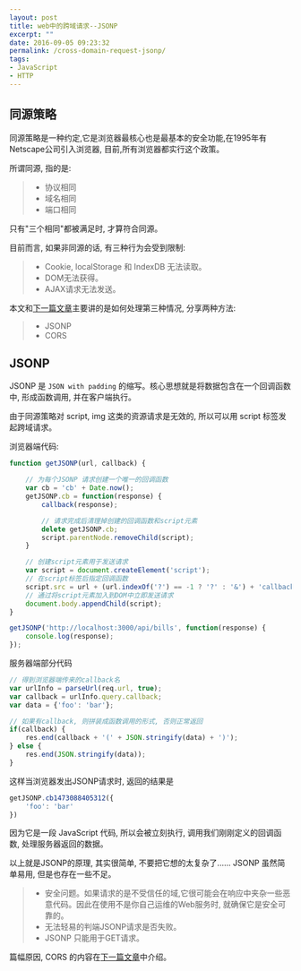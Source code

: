 ```yaml
---
layout: post
title: web中的跨域请求--JSONP
excerpt: ""
date: 2016-09-05 09:23:32
permalink: /cross-domain-request-jsonp/
tags:
- JavaScript
- HTTP
---
```


## 同源策略

同源策略是一种约定,它是浏览器最核心也是最基本的安全功能,在1995年有Netscape公司引入浏览器, 目前,所有浏览器都实行这个政策。

所谓同源, 指的是:

>+ 协议相同
>+ 域名相同
>+ 端口相同

只有"三个相同"都被满足时, 才算符合同源。

目前而言, 如果非同源的话, 有三种行为会受到限制:

>+ Cookie, localStorage 和 IndexDB 无法读取。
>+ DOM无法获得。
>+ AJAX请求无法发送。

本文和[下一篇文章](http://devdeeper.com/cross-domain-request-cors/)主要讲的是如何处理第三种情况, 分享两种方法:

>+ JSONP
>+ CORS

## JSONP

JSONP 是 `JSON with padding` 的缩写。核心思想就是将数据包含在一个回调函数中, 形成函数调用, 并在客户端执行。

由于同源策略对 script, img 这类的资源请求是无效的, 所以可以用 script 标签发起跨域请求。

浏览器端代码:

```javascript
function getJSONP(url, callback) {

	// 为每个JSONP 请求创建一个唯一的回调函数
	var cb = 'cb' + Date.now();
	getJSONP.cb = function(response) {
		callback(response);

		// 请求完成后清理掉创建的回调函数和script元素
		delete getJSONP.cb;
		script.parentNode.removeChild(script);
	}

	// 创建script元素用于发送请求
	var script = document.createElement('script');
	// 在script标签后指定回调函数
	script.src = url + (url.indexOf('?') == -1 ? '?' : '&') + 'callback=getJSONP.cb';
	// 通过将script元素加入到DOM中立即发送请求
	document.body.appendChild(script);
}

getJSONP('http://localhost:3000/api/bills', function(response) {
	console.log(response);
});
```

服务器端部分代码

```javascript
// 得到浏览器端传来的callback名
var urlInfo = parseUrl(req.url, true);
var callback = urlInfo.query.callback;
var data = {'foo': 'bar'};

// 如果有callback, 则拼装成函数调用的形式, 否则正常返回
if(callback) {
	res.end(callback + '(' + JSON.stringify(data) + ')');
} else {
	res.end(JSON.stringify(data));
}
```

这样当浏览器发出JSONP请求时, 返回的结果是

```javascript
getJSONP.cb1473088405312({
    'foo': 'bar'
})
```

因为它是一段 JavaScript 代码, 所以会被立刻执行, 调用我们刚刚定义的回调函数, 处理服务器返回的数据。

以上就是JSONP的原理, 其实很简单, 不要把它想的太复杂了...... JSONP 虽然简单易用, 但是也存在一些不足。

>+ 安全问题。如果请求的是不受信任的域,它很可能会在响应中夹杂一些恶意代码。因此在使用不是你自己运维的Web服务时, 就确保它是安全可靠的。
>+ 无法轻易的判端JSONP请求是否失败。
>+ JSONP 只能用于GET请求。

篇幅原因, CORS 的内容在[下一篇文章](http://devdeeper.com/cross-domain-request-cors/)中介绍。